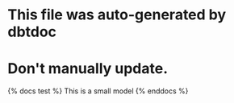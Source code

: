 # This file was auto-generated by dbtdoc
# Don't manually update.
{% docs test %}
This is a small model
{% enddocs %}


